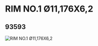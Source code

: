 # RIM NO.1 Ø11,176X6,2
## 93593
![RIM NO.1 Ø11,176X6,2](https://lc-www-live-s.legocdn.com/media/bricks/5/2/4621178.jpg)